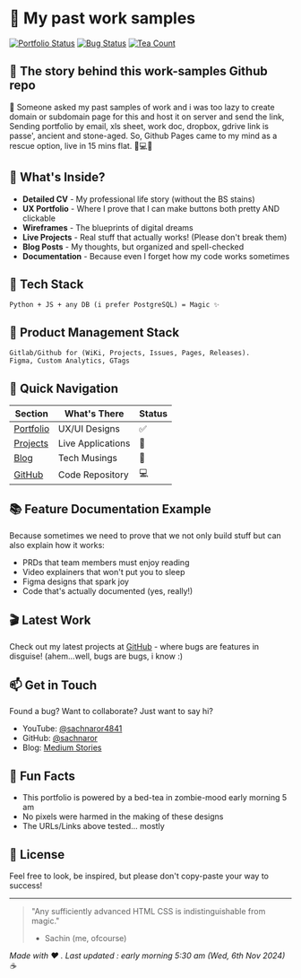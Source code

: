# 🚀 My past work samples

[![Portfolio Status](https://img.shields.io/badge/Portfolio%20Status-Growing-green)](https://github.com/sachnaror)
[![Bug Status](https://img.shields.io/badge/Bugs-Probably%20Some-yellow)](https://github.com/sachnaror)
[![Tea Count](https://img.shields.io/badge/Coffee%20Consumed-∞-brown)](https://buymeacoffee.com)

## 👋 The story behind this work-samples Github repo

🚀 Someone asked my past samples of work and i was too lazy to create domain or  subdomain page for this and host it on server and send the link, Sending portfolio by email, xls sheet, work doc, dropbox, gdrive link is passe', ancient and stone-aged. So, Github Pages came to my mind as a rescue option, live in 15 mins flat. 🎨💻✨

## 🎨 What's Inside?

- **Detailed CV** - My professional life story (without the BS stains)
- **UX Portfolio** - Where I prove that I can make buttons both pretty AND clickable
- **Wireframes** - The blueprints of digital dreams
- **Live Projects** - Real stuff that actually works! (Please don't break them)
- **Blog Posts** - My thoughts, but organized and spell-checked
- **Documentation** - Because even I forget how my code works sometimes

## 🔧 Tech Stack

```
Python + JS + any DB (i prefer PostgreSQL) = Magic ✨
```

## 🔧 Product Management Stack
```
Gitlab/Github for (WiKi, Projects, Issues, Pages, Releases).
Figma, Custom Analytics, GTags
```


## 🎯 Quick Navigation

| Section | What's There | Status |
|---------|-------------|---------|
| [Portfolio](t.ly/svtMq) | UX/UI Designs | ✅ |
| [Projects](goibibo.com) | Live Applications | 🚀 |
| [Blog](https://medium.com/me/stories/public) | Tech Musings | 📝 |
| [GitHub](https://github.com/sachnaror) | Code Repository | 💻 |

## 📚 Feature Documentation Example

Because sometimes we need to prove that we not only build stuff but can also explain how it works:
- PRDs that team members must enjoy reading
- Video explainers that won't put you to sleep
- Figma designs that spark joy
- Code that's actually documented (yes, really!)

## 🎬 Latest Work

Check out my latest projects at [GitHub](https://github.com/sachnaror) - where bugs are features in disguise! (ahem...well, bugs are bugs, i know :)

## 📫 Get in Touch

Found a bug? Want to collaborate? Just want to say hi?
- YouTube: [@sachnaror4841](https://www.youtube.com/@sachnaror4841/videos)
- GitHub: [@sachnaror](https://github.com/sachnaror)
- Blog: [Medium Stories](https://medium.com/me/stories/public)

## 🎉 Fun Facts

- This portfolio is powered by a bed-tea in zombie-mood early morning 5 am
- No pixels were harmed in the making of these designs
- The URLs/Links above tested... mostly

## 📜 License

Feel free to look, be inspired, but please don't copy-paste your way to success!

---

> "Any sufficiently advanced HTML CSS is indistinguishable from magic."
> - Sachin (me, ofcourse)

*Made with ❤️ . Last updated : early morning 5:30 am  (Wed, 6th Nov 2024) ☕*
